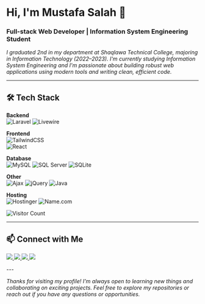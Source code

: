 # Hi, I'm Mustafa Salah 👋
### Full-stack Web Developer | Information System Engineering Student

_I graduated 2nd in my department at Shaqlawa Technical College, majoring in Information Technology (2022–2023). I'm currently studying Information System Engineering and I'm passionate about building robust web applications using modern tools and writing clean, efficient code._

---

## 🛠 Tech Stack

**Backend**  
![Laravel](https://img.shields.io/badge/Laravel-FF2D20?style=for-the-badge&logo=laravel&logoColor=white)
![Livewire](https://img.shields.io/badge/Livewire-4B5563?style=for-the-badge&logo=livewire&logoColor=white) 

**Frontend**   
![TailwindCSS](https://img.shields.io/badge/Tailwind_CSS-38B2AC?style=for-the-badge&logo=tailwind-css&logoColor=white)    
![React](https://img.shields.io/badge/React-61DAFB?style=for-the-badge&logo=react&logoColor=black)


**Database**  
![MySQL](https://img.shields.io/badge/MySQL-005C84?style=for-the-badge&logo=mysql&logoColor=white)
![SQL Server](https://img.shields.io/badge/Microsoft_SQL_Server-CC2927?style=for-the-badge&logo=microsoft-sql-server&logoColor=white)
![SQLite](https://img.shields.io/badge/SQLite-07405E?style=for-the-badge&logo=sqlite&logoColor=white)

**Other**  
![Ajax](https://img.shields.io/badge/AJAX-000000?style=for-the-badge&logo=ajax&logoColor=white)
![jQuery](https://img.shields.io/badge/jQuery-0769AD?style=for-the-badge&logo=jquery&logoColor=white)
![Java](https://img.shields.io/badge/Java-007396?style=for-the-badge&logo=java&logoColor=white)

**Hosting**  
![Hostinger](https://img.shields.io/badge/Hostinger-4074F4?style=for-the-badge&logo=hostinger&logoColor=white)
![Name.com](https://img.shields.io/badge/Name.com-005AE0?style=for-the-badge&logo=Namecheap&logoColor=white)
 
![Visitor Count](https://komarev.com/ghpvc/?username=mustafa-salah-1&label=Profile%20views&color=0e75b6&style=for-the-badge)

---

## 📫 Connect with Me

<p>
  <a href="https://www.linkedin.com/in/mustafa-salah-8299b332a/">
    <img src="https://img.shields.io/badge/LinkedIn-0A66C2?style=for-the-badge&logo=linkedin&logoColor=white" />
  </a>
  <a href="https://t.me/m0_s1a">
    <img src="https://img.shields.io/badge/Telegram-2CA5E0?style=for-the-badge&logo=telegram&logoColor=white" />
  </a>
  <a href="mailto:mustafa.salah.2131@gmail.com">
    <img src="https://img.shields.io/badge/Gmail-D14836?style=for-the-badge&logo=gmail&logoColor=white" />
  </a>
  <a href="https://www.facebook.com/mustafa.0eng">
    <img src="https://img.shields.io/badge/Facebook-1877F2?style=for-the-badge&logo=facebook&logoColor=white" />
  </a>
</p>
---

_Thanks for visiting my profile! I'm always open to learning new things and collaborating on exciting projects. Feel free to explore my repositories or reach out if you have any questions or opportunities._
